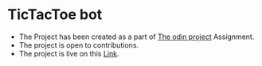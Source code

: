 # TicTacToe bot

- The Project has been created as a part of [The odin project](https://www.theodinproject.com) Assignment.
- The project is open to contributions.
- The project is live on this [Link](https://qrex19.github.io/tictactoe-bot/).
